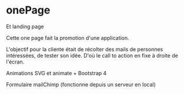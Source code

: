 # onePage
Et landing page


Cette one page fait la promotion d'une application.

L'objectif pour la cliente était de récolter des mails de personnes intéressées, de tester son idée. D'où le call to action en fixe à droite de l'écran.

Animations SVG et animate + Bootstrap 4

Formulaire mailChimp (fonctionne depuis un serveur en local)
